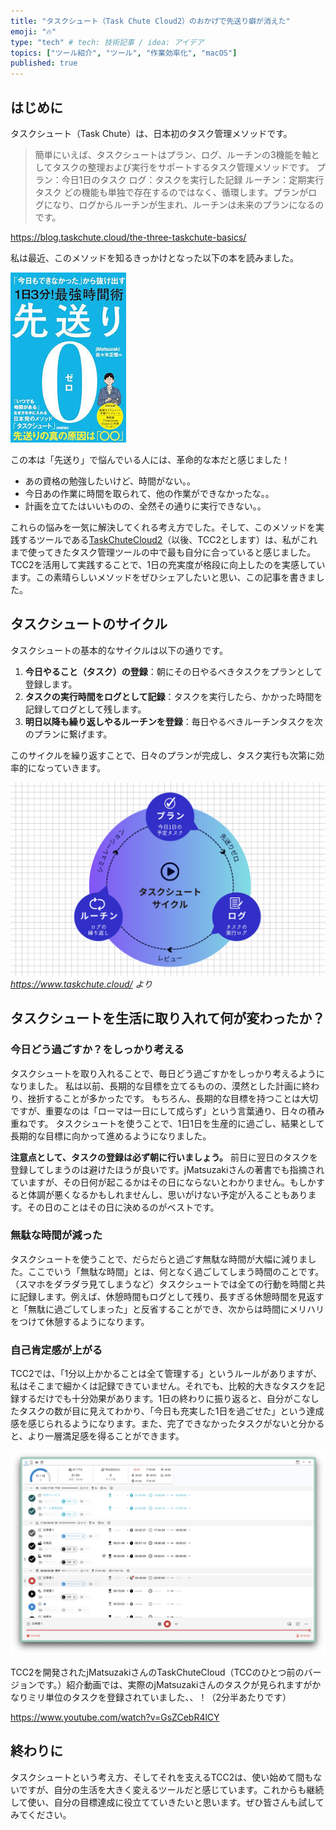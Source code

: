 ```yaml
---
title: "タスクシュート（Task Chute Cloud2）のおかげで先送り癖が消えた"
emoji: "🔥"
type: "tech" # tech: 技術記事 / idea: アイデア
topics: ["ツール紹介", "ツール", "作業効率化", "macOS"]
published: true
---
```


## はじめに
タスクシュート（Task Chute）は、日本初のタスク管理メソッドです。

> 簡単にいえば、タスクシュートはプラン、ログ、ルーチンの3機能を軸としてタスクの整理および実行をサポートするタスク管理メソッドです。
プラン：今日1日のタスク
ログ：タスクを実行した記録
ルーチン：定期実行タスク
どの機能も単独で存在するのではなく、循環します。プランがログになり、ログからルーチンが生まれ、ルーチンは未来のプランになるのです。

https://blog.taskchute.cloud/the-three-taskchute-basics/

私は最近、このメソッドを知るきっかけとなった以下の本を読みました。

![先送り0](/images/sakiokuri0.jpeg)

この本は「先送り」で悩んでいる人には、革命的な本だと感じました！

- あの資格の勉強したいけど、時間がない。。
- 今日あの作業に時間を取られて、他の作業ができなかったな。。
- 計画を立てたはいいものの、全然その通りに実行できない。。

これらの悩みを一気に解決してくれる考え方でした。そして、このメソッドを実践するツールである[TaskChuteCloud2](https://www.taskchute.cloud/)（以後、TCC2とします）は、私がこれまで使ってきたタスク管理ツールの中で最も自分に合っていると感じました。TCC2を活用して実践することで、1日の充実度が格段に向上したのを実感しています。この素晴らしいメソッドをぜひシェアしたいと思い、この記事を書きました。

## タスクシュートのサイクル

タスクシュートの基本的なサイクルは以下の通りです。

1. **今日やること（タスク）の登録**：朝にその日やるべきタスクをプランとして登録します。
2. **タスクの実行時間をログとして記録**：タスクを実行したら、かかった時間を記録してログとして残します。
3. **明日以降も繰り返しやるルーチンを登録**：毎日やるべきルーチンタスクを次のプランに繋げます。


このサイクルを繰り返すことで、日々のプランが完成し、タスク実行も次第に効率的になっていきます。

![](/images/TaskChuteCycle.png)
*https://www.taskchute.cloud/ より*

## タスクシュートを生活に取り入れて何が変わったか？

### 今日どう過ごすか？をしっかり考える
タスクシュートを取り入れることで、毎日どう過ごすかをしっかり考えるようになりました。
私は以前、長期的な目標を立てるものの、漠然とした計画に終わり、挫折することが多かったです。
もちろん、長期的な目標を持つことは大切ですが、重要なのは「ローマは一日にして成らず」という言葉通り、日々の積み重ねです。
タスクシュートを使うことで、1日1日を生産的に過ごし、結果として長期的な目標に向かって進めるようになりました。

**注意点として、タスクの登録は必ず朝に行いましょう。**
前日に翌日のタスクを登録してしまうのは避けたほうが良いです。jMatsuzakiさんの著書でも指摘されていますが、その日何が起こるかはその日にならないとわかりません。もしかすると体調が悪くなるかもしれませんし、思いがけない予定が入ることもあります。その日のことはその日に決めるのがベストです。

### 無駄な時間が減った
タスクシュートを使うことで、だらだらと過ごす無駄な時間が大幅に減りました。ここでいう「無駄な時間」とは、何となく過ごしてしまう時間のことです。（スマホをダラダラ見てしまうなど）タスクシュートでは全ての行動を時間と共に記録します。例えば、休憩時間もログとして残り、長すぎる休憩時間を見返すと「無駄に過ごしてしまった」と反省することができ、次からは時間にメリハリをつけて休憩するようになります。

### 自己肯定感が上がる
TCC2では、「1分以上かかることは全て管理する」というルールがありますが、私はそこまで細かくは記録できていません。それでも、比較的大きなタスクを記録するだけでも十分効果があります。1日の終わりに振り返ると、自分がこなしたタスクの数が目に見えてわかり、「今日も充実した1日を過ごせた」という達成感を感じられるようになります。また、完了できなかったタスクがないと分かると、より一層満足感を得ることができます。

![](/images/TCC2.png)

TCC2を開発されたjMatsuzakiさんのTaskChuteCloud（TCCのひとつ前のバージョンです。）紹介動画では、実際のjMatsuzakiさんのタスクが見られますがかなりミリ単位のタスクを登録されていました、、！（2分半あたりです）

https://www.youtube.com/watch?v=GsZCebR4lCY


## 終わりに
タスクシュートという考え方、そしてそれを支えるTCC2は、使い始めて間もないですが、自分の生活を大きく変えるツールだと感じています。これからも継続して使い、自分の目標達成に役立てていきたいと思います。ぜひ皆さんも試してみてください。
